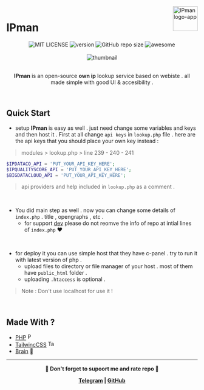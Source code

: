 <img src="https://i.ibb.co/vj7153p/IPman-APP.png" alt="IPman logo-app" title="IPman" align="right" height="65">

# IPman

<div align="center">
  <img src="https://img.shields.io/badge/license-MIT-blue.svg" title="MIT LICENSE" alt="MIT LICENSE">
  <img src="https://img.shields.io/badge/version-1.0.0-red.svg" title="version" alt="version">
  <img src="https://img.shields.io/github/repo-size/3ZaR-DEV/IPman?color=white" title="repo size" alt="GitHub repo size" >
  <img src="https://cdn.jsdelivr.net/gh/sindresorhus/awesome@d7305f38d29fed78fa85652e3a63e154dd8e8829/media/badge.svg" title="awesome!" alt="awesome" >
  <br><br>
  <img src="https://i.ibb.co/vBvV8Hv/IPman-Thumbnail.png" title="IPman" alt="thumbnail">
</div>
<br>

<p align="center"><b>IPman</b> is an open-source <b>own ip</b> lookup service based on webiste . all made simple with good UI & accesibility .</p>
<br>

## Quick Start
- setup **IPman** is easy as well . just  need change some variables and keys and then host it .
First at all change `api keys` in `lookup.php` file  .
here are the api keys that you should place your own key instead :
> modules > lookup.php > line 239 - 240 - 241

```php
$IPDATACO_API = 'PUT_YOUR_API_KEY_HERE';
$IPQUALITYSCORE_API = 'PUT_YOUR_API_KEY_HERE';
$BIGDATACLOUD_API = 'PUT_YOUR_API_KEY_HERE';
```

> api providers and help included in `lookup.php` as a comment .

<br>

- You did main step as well . now you can change some details of `index.php` . title , opengraphs , etc .
  - for support [dev](https://github.com/3ZaR-DEV) please do not reomve the info of repo at intial lines of `index.php` :heart:

<br>

- for deploy it you can use simple host that they have c-panel . try to run it with latest version of php .
  - upload files to directory or file manager of your host . most of them have `public_html` folder .
  - uploading `.htaccess` is optional .
> Note : Don't use localhost for use it !

<br>

## Made With ?
- [PHP](https://www.php.net) <img src="https://i.ibb.co/Xpr4Qc4/PHP.png" alt="PHP" title="PHP" height="16">
- [TailwincCSS](https://tailwindcss.com) <img src="https://i.ibb.co/6mTpDB0/Tailwind-CSS.png" alt="TailwindCSS" title="TailwindCSS" height="16">
- [Brain](https://t.me/This_is_3ZaR) :brain:

---
<div align="center">
<b>
  <p>🌟 Don't forget to supoort me and rate repo 🌟</p>
<a href="https://t.me/This_is_3ZaR" target="blank">Telegram</a>  |
  <a href="https://github.com/3ZaR-DEV" target="blank">GitHub</a> 
</b>
</div>

